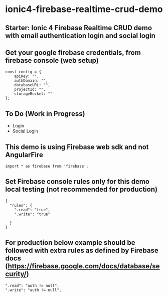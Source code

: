 # ionic4-firebase-realtime-crud-demo
## Starter: Ionic 4 Firebase Realtime CRUD demo with email authentication login and social login

## Get your google firebase credentials, from firebase console (web setup)
```
const config = {
    apiKey: "",
    authDomain: "",
    databaseURL: "",
    projectId: "",
    storageBucket: ""
};
```
## To Do (Work in Progress)
- Login
- Social Login

## This demo is using Firebase web sdk and not AngularFire
```
import * as firebase from 'firebase';
```

## Set Firebase console rules only for this demo local testing (not recommended for production)
```
{
  "rules": {
    ".read": "true",
    ".write": "true"
      
  }   
}
```

## For production below example should be followed with extra rules as defined by Firebase docs (https://firebase.google.com/docs/database/security/)

```
".read": "auth != null",
".write": "auth != null",
```
